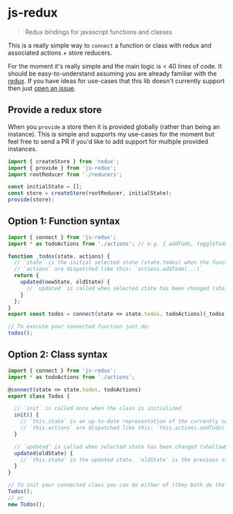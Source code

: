 js-redux
========

> Redux bindings for javascript functions and classes

This is a really simple way to `connect` a function or class with redux and associated actions + store reducers.

For the moment it's really simple and the main logic is < 40 lines of code.
It should be easy-to-understand assuming you are already familiar with the [redux](http://redux.js.org/docs/api/createStore.html).
If you have ideas for use-cases that this lib doesn't currently support then just [open an issue](https://github.com/DaveJ/js-redux/issues).

Provide a redux store
---------------------

When you `provide` a store then it is provided globally (rather than being an instance).
This is simple and supports my use-cases for the moment but feel free to send a PR if you'd like to add
support for multiple provided instances.

```js
import { createStore } from 'redux';
import { provide } from 'js-redux';
import rootReducer from './reducers';

const initialState = [];
const store = createStore(rootReducer, initialState);
provide(store);
```

Option 1: Function syntax
-------------------------

```js
import { connect } from 'js-redux';
import * as todoActions from './actions'; // e.g. { addTodo, toggleTodo}

function _todos(state, actions) {
  // `state` is the initial selected state (state.todos) when the function is called
  // `actions` are dispatched like this: `actions.addTodo(...)`
  return {
    updated(newState, oldState) {
      // `updated` is called when selected state has been changed (shallowEquals)
    }
  };
}
export const todos = connect(state => state.todos, todoActions)(_todos)

// To execute your connected function just do:
todos();
```

Option 2: Class syntax
----------------------

```js
import { connect } from 'js-redux';
import * as todoActions from './actions';

@connect(state => state.todos, todoActions)
export class Todos {

  // `init` is called once when the class is initialized
  init() {
    // `this.state` is an up-to-date representation of the currently selected state
    // `this.actions` are dispatched like this: `this.actions.addTodo(...)`
  }

  // `updated` is called when selected state has been changed (shallowEquals)
  updated(oldState) {
    // `this.state` is the updated state. `oldState` is the previous state.
  }
}

// To init your connected class you can do either of (they both do the same thing):
Todos();
// or
new Todos();
```
